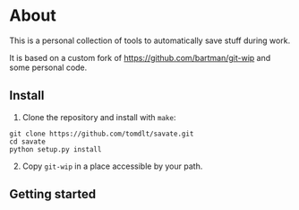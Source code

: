# About

This is a personal collection of tools to automatically save stuff during work.

It is based on a custom fork of <https://github.com/bartman/git-wip> and some personal code.

## Install

1. Clone the repository and install with `make`:

  ```console
  git clone https://github.com/tomdlt/savate.git
  cd savate
  python setup.py install
  ```

2. Copy `git-wip` in a place accessible by your path.

## Getting started
